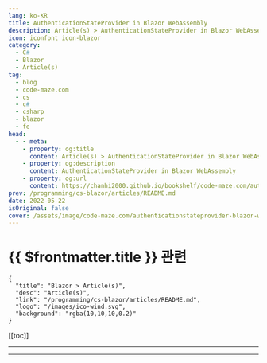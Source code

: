 ```yaml
---
lang: ko-KR
title: AuthenticationStateProvider in Blazor WebAssembly
description: Article(s) > AuthenticationStateProvider in Blazor WebAssembly
icon: iconfont icon-blazor
category: 
  - C#
  - Blazor
  - Article(s)
tag: 
  - blog
  - code-maze.com
  - cs
  - c#
  - csharp
  - blazor
  - fe
head:  
  - - meta:
    - property: og:title
      content: Article(s) > AuthenticationStateProvider in Blazor WebAssembly
    - property: og:description
      content: AuthenticationStateProvider in Blazor WebAssembly
    - property: og:url
      content: https://chanhi2000.github.io/bookshelf/code-maze.com/authenticationstateprovider-blazor-webassembly.html
prev: /programming/cs-blazor/articles/README.md
date: 2022-05-22
isOriginal: false
cover: /assets/image/code-maze.com/authenticationstateprovider-blazor-webassembly/banner.png
---
```


# {{ $frontmatter.title }} 관련

```component VPCard
{
  "title": "Blazor > Article(s)",
  "desc": "Article(s)",
  "link": "/programming/cs-blazor/articles/README.md",
  "logo": "/images/ico-wind.svg",
  "background": "rgba(10,10,10,0.2)"
}
```

[[toc]]

---

<SiteInfo
  name="AuthenticationStateProvider in Blazor WebAssembly"
  desc="In this article, we are going to inspect the AuthenticationStateProvider functionalities in the Blazor WebAssembly application."
  url="https://code-maze.com/authenticationstateprovider-blazor-webassembly/"
  logo="/assets/image/code-maze.com/favicon.png"
  preview="/assets/image/code-maze.com/authenticationstateprovider-blazor-webassembly/banner.png"/>

<!-- TODO: 작성 -->

---

<TagLinks />